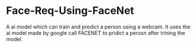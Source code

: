 # Face-Req-Using-FaceNet
A ai model which can train and predict a person using a webcam.
It uses the ai model made by google call FACENET to pridict a perosn after trining the model.
